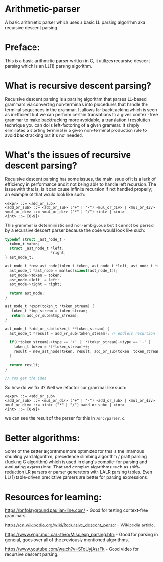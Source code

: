 # Arithmetic-parser
A basic arithmetic parser which uses a basic LL parsing algorithm aka recursive descent parsing.

# Preface:
This is a basic arithmetic parser written in C, it utilizes recursive descent parsing which is an LL(1) parsing algorithm.

# What is recursive descent parsing?
Recursive descent parsing is a parsing algorithm that parses LL-based grammars via converting non-terminals into procedures that handle the terminal sequences in the grammar. It allows for backtracking which is seen as inefficient but we can perform certain translations to a given context-free grammar to make backtracking more avoidable, a translation / resolution technique you can do is left-factoring of a given grammar. It simply eliminates a starting terminal in a given non-terminal production rule to avoid backtracking but it's not needed.

# What's the issues of recursive descent parsing?
Recursive descent parsing has some issues, the main issue of it is a lack of efficiency in performance and it not being able to handle left recursion. The issue with that is, is it can cause infinite recursion if not handled properly; an example of that would look like such:
```ebnf
<expr> ::= <add_or_sub>
<add_or_sub> ::= <add_or_sub> ("+" | "-") <mul_or_div> | <mul_or_div>
<mul_or_div> ::= <mul_or_div> ("*" | "/") <int> | <int>
<int> ::= [0-9]+
```
This grammar is deterministic and non-ambiguous but it cannot be parsed by a recursive descent parser because the code would look like such:
```c
typedef struct _ast_node_t {
  token_t token;
  struct _ast_node_t *left,
                     *right;
} ast_node_t;

ast_node_t *new_ast_node(token_t token, ast_node_t *left, ast_node_t *right) {
  ast_node_t *ast_node = malloc(sizeof(ast_node_t));
  ast_node->token = token;
  ast_node->left  = left;
  ast_node->right = right;

  return ast_node;
}

ast_node_t *expr(token_t *token_stream) {
   token_t *tmp_stream = token_stream;
   return add_or_sub(&tmp_stream);
}

ast_node_t *add_or_sub(token_t **token_stream) {
  ast_node_t *result = add_or_sub(token_stream); // endless recursion
  
  if((*token_stream)->type == '+' || *(token_stream)->type == '-' {
    token_t token = *(*token_stream)++;
    result = new_ast_node(token, result, add_or_sub(token, token_stream));
  }
  
  return result;
}

// You get the idea
```
So how do we fix it? Well we refactor our grammar like such:
```ebnf
<expr> ::= <add_or_sub>
<add_or_sub> ::= <mul_or_div> ("+" | "-") <add_or_sub> | <mul_or_div>
<mul_or_div> ::= <int> ("*" | "/") <add_or_sub> | <int>
<int> ::= [0-9]+
```
we can see the result of the parser for this in ``/src/parser.c``.

# Better algorithms:
Some of the better algorithms more optimized for this is the infamous shunting yard algorithm, precedence climbing algorithm / pratt parsing (fucking G algorithm) which is used in clang's compiler for parsing and evaluating expressions. That and complex algorithms such as shift-reduction LR parsers or parser generators with LALR parsing tables. Even LL(1) table-driven predictive parsers are better for parsing expressions.

# Resources for learning:
https://bnfplayground.pauliankline.com/ - Good for testing context-free grammars.

https://en.wikipedia.org/wiki/Recursive_descent_parser - Wikipedia article.

https://www.engr.mun.ca/~theo/Misc/exp_parsing.htm - Good for parsing in general, goes over all of the previously mentioned algorithms.

https://www.youtube.com/watch?v=SToUyjAsaFk - Good video for recursive descent parsing.

